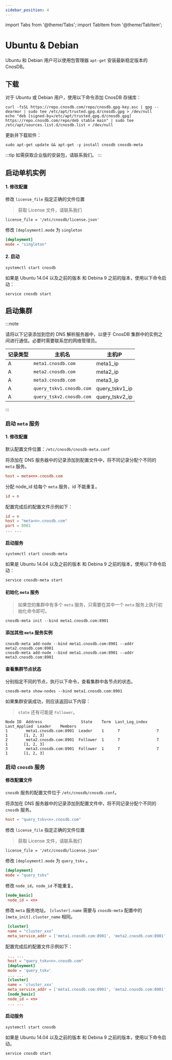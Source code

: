 ```yaml
---
sidebar_position: 4
---
```


import Tabs from '@theme/Tabs';
import TabItem from '@theme/TabItem';

# Ubuntu & Debian

Ubuntu 和 Debian 用户可以使用包管理器 `apt-get` 安装最新稳定版本的 CnosDB。

## 下载

<Tabs groupId="editions">
<TabItem value="Community" label="社区版">

对于 Ubuntu 或 Debian 用户，使用以下命令添加 CnosDB 存储库：

```shell
curl -fsSL https://repo.cnosdb.com/repo/cnosdb.gpg-key.asc | gpg --dearmor | sudo tee /etc/apt/trusted.gpg.d/cnosdb.gpg > /dev/null
echo "deb [signed-by=/etc/apt/trusted.gpg.d/cnosdb.gpg] https://repo.cnosdb.com/repo/deb stable main" | sudo tee /etc/apt/sources.list.d/cnosdb.list > /dev/null
```

更新并下载软件：

```shell
sudo apt-get update && apt-get -y install cnosdb cnosdb-meta
```

</TabItem>

<TabItem value="Enterprise" label="企业版">

:::tip
如需获取企业版的安装包，请联系我们。
:::

</TabItem>

</Tabs>

## 启动单机实例

#### 1. 修改配置
<Tabs groupId="editions">
<TabItem value="Community" label="社区版">

</TabItem>

<TabItem value="Enterprise" label="企业版">

修改 `license_file` 指定正确的文件位置
> 获取 License 文件，请联系我们

```shell
license_file = '/etc/cnosdb/license.json'
```

</TabItem>

</Tabs>

修改 `[deployment].mode` 为 `singleton`

```toml
[deployment]
mode = "singleton"
```

#### 2. 启动

```shell
systemctl start cnosdb
```

如果是 Ubuntu 14.04 以及之前的版本 和 Debina 9 之前的版本，使用以下命令启动：

```shell
service cnosdb start
```

## 启动集群

:::note

请将以下记录添加到您的 DNS 解析服务器中，以便于 CnosDB 集群中的实例之间进行通信。必要时需要联系您的网络管理员。

| 记录类型      | 主机名 | 主机IP |
| ----------- | ----------- | -----------|
| A           | `meta1.cnosdb.com`       |  meta1_ip          |
| A           | `meta2.cnosdb.com`       |  meta2_ip          |
| A           | `meta3.cnosdb.com`       |  meta3_ip          |
| A           | `query_tskv1.cnosdb.com` |  query_tskv1_ip    |
| A           | `query_tskv2.cnosdb.com` |  query_tskv2_ip    |

:::

### 启动 `meta` 服务

#### 1. 修改配置

默认配置文件位置：`/etc/cnosdb/cnosdb-meta.conf`

将添加在 DNS 服务器中的记录添加到配置文件中，将不同记录分配个不同的 `meta` 服务。

```toml
host = meta<n>.cnosdb.com
```

分配 node_id 给每个 `meta` 服务，id 不能重复。

```toml
id = n
```

配置完成后的配置文件示例如下：

```toml
id = n
host = "meta<n>.cnosdb.com"
port = 8901
... ...
```

#### 启动服务

```shell
systemctl start cnosdb-meta
```

如果是 Ubuntu 14.04 以及之前的版本 和 Debina 9 之前的版本，使用以下命令启动：

```shell
service cnosdb-meta start
```

#### 初始化 `meta` 服务

> 如果您的集群中有多个 `meta` 服务，只需要在其中一个 `meta` 服务上执行初始化命令即可。

```shell
cnosdb-meta init --bind meta1.cnosdb.com:8901
```

#### 添加其他 `meta` 服务实例

```shell
cnosdb-meta add-node --bind meta1.cnosdb.com:8901 --addr meta2.cnosdb.com:8901
cnosdb-meta add-node --bind meta1.cnosdb.com:8901 --addr meta3.cnosdb.com:8901
```

#### 查看集群节点状态

分别指定不同的节点，执行以下命令，查看集群中各节点的状态。

```shell
cnosdb-meta show-nodes --bind meta1.cnosdb.com:8901 
```

如果集群安装成功，则应该返回以下内容：
> `state` 还有可能是 `Follower`。

```
Node ID  Address                 State    Term  Last_Log_index  Last_Applied  Leader    Members
1        meta1.cnosdb.com:8901  Leader    1      7                7            1       [1, 2, 3]
2        meta2.cnosdb.com:8901  Follower  1      7                7            1       [1, 2, 3]
3        meta3.cnosdb.com:8901  Follower  1      7                7            1       [1, 2, 3]
```

### 启动 `cnosdb` 服务

#### 修改配置文件

`cnosdb` 服务的配置文件位于 `/etc/cnosdb/cnosdb.conf`。

将添加在 DNS 服务器中的记录添加到配置文件中，将不同记录分配个不同的 `cnosdb` 服务。

```toml
host = "query_tskv<n>.cnosdb.com"
```

<Tabs groupId="editions">
<TabItem value="Community" label="社区版">

</TabItem>

<TabItem value="Enterprise" label="企业版">

修改 `license_file` 指定正确的文件位置
> 获取 License 文件，请联系我们

```shell
license_file = '/etc/cnosdb/license.json'
```

</TabItem>

</Tabs>

修改 `[deployment].mode` 为 `query_tskv` 。

```toml
[deployment]
mode = "query_tskv"
```

修改 `node_id`，`node_id` 不能重复。

```toml
[node_basic]
 node_id = <n>
```

修改 `meta` 服务地址。
`[cluster].name` 需要与 `cnosdb-meta` 配置中的`[meta_init].cluster_name` 相同。

```toml
 [cluster]
 name = "cluster_xxx"
 meta_service_addr = ['meta1.cnosdb.com:8901', 'meta2.cnosdb.com:8901', 'meta3.cnosdb.com:8901']
```

配置完成后的配置文件示例如下：

```toml
 ... ...
 host = "query_tskv<n>.cnosdb.com"
 [deployment]
 mode = 'query_tskv'
 ... ...
 [cluster]
 name = 'cluster_xxx'
 meta_service_addr = ['meta1.cnosdb.com:8901', 'meta2.cnosdb.com:8901', 'meta3.cnosdb.com:8901']
 [node_basic]
 node_id = <n>
 ... ...
```

#### 启动服务

```shell
systemctl start cnosdb
```

如果是 Ubuntu 14.04 以及之前的版本 和 Debina 9 之前的版本，使用以下命令启动。

```shell
service cnosdb start
```
